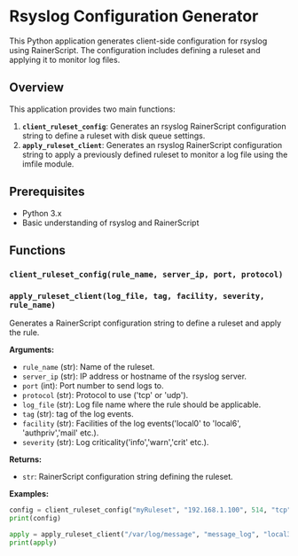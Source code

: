 # Rsyslog Configuration Generator

This Python application generates client-side configuration for rsyslog using RainerScript. The configuration includes defining a ruleset and applying it to monitor log files.

## Overview

This application provides two main functions:

1. **`client_ruleset_config`**: Generates an rsyslog RainerScript configuration string to define a ruleset with disk queue settings.
2. **`apply_ruleset_client`**: Generates an rsyslog RainerScript configuration string to apply a previously defined ruleset to monitor a log file using the imfile module.

## Prerequisites

- Python 3.x
- Basic understanding of rsyslog and RainerScript

## Functions

### `client_ruleset_config(rule_name, server_ip, port, protocol)`

### `apply_ruleset_client(log_file, tag, facility, severity, rule_name)`

Generates a RainerScript configuration string to define a ruleset and apply the rule.

**Arguments:**

- `rule_name` (str): Name of the ruleset.
- `server_ip` (str): IP address or hostname of the rsyslog server.
- `port` (int): Port number to send logs to.
- `protocol` (str): Protocol to use ('tcp' or 'udp').
- `log_file` (str): Log file name where the rule should be applicable.
- `tag` (str): tag of the log events.
- `facility` (str): Facilities of the log events('local0' to 'local6', 'authpriv','mail' etc.).
- `severity` (str): Log criticality('info','warn','crit' etc.).

**Returns:**

- `str`: RainerScript configuration string defining the ruleset.

**Examples:**

```python
config = client_ruleset_config("myRuleset", "192.168.1.100", 514, "tcp")
print(config)
```

```python
apply = apply_ruleset_client("/var/log/message", "message_log", "local3", "info", "myRuleset")
print(apply)
```
